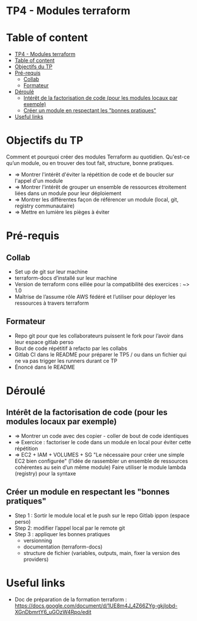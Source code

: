 # TP4 - Modules terraform

# Table of content
<!--TOC-->

- [TP4 - Modules terraform](#tp4---modules-terraform)
- [Table of content](#table-of-content)
- [Objectifs du TP](#objectifs-du-tp)
- [Pré-requis](#pré-requis)
  - [Collab](#collab)
  - [Formateur](#formateur)
- [Déroulé](#déroulé)
  - [Intérêt de la factorisation de code (pour les modules locaux par exemple)](#intérêt-de-la-factorisation-de-code-pour-les-modules-locaux-par-exemple)
  - [Créer un module en respectant les "bonnes pratiques"](#créer-un-module-en-respectant-les-bonnes-pratiques)
- [Useful links](#useful-links)

<!--TOC-->

# Objectifs du TP
Comment et pourquoi créer des modules Terraform au quotidien.
Qu'est-ce qu’un module, ou en trouver des tout fait, structure, bonne pratiques.

- => Montrer l'intérêt d'éviter la répétition de code et de boucler sur l'appel d'un module
- => Montrer l'intérêt de grouper un ensemble de ressources étroitement liées dans un module pour leur déploiement
- => Montrer les différentes façon de référencer un module (local, git, registry communautaire)
- => Mettre en lumière les pièges à éviter

# Pré-requis

## Collab
- Set up de git sur leur machine
- terraform-docs d’installé sur leur machine
- Version de terraform cons eillée pour la compatibilité des exercices : ~> 1.0
- Maîtrise de l’assume rôle AWS fédéré et l’utiliser pour déployer les ressources à travers terraform

## Formateur
- Repo git pour que les collaborateurs puissent le fork pour l’avoir dans leur espace gitlab perso 
- Bout de code répétitif à refacto par les collabs
- Gitlab CI dans le README pour préparer le TP5 / ou dans un fichier qui ne va pas trigger les runners durant ce TP
- Énoncé dans le README

# Déroulé 

## Intérêt de la factorisation de code (pour les modules locaux par exemple)
- => Montrer un code avec des copier - coller de bout de code identiques 
- => Exercice : factoriser le code dans un module en local pour éviter cette répétition
- => EC2 + IAM + VOLUMES + SG
"Le nécessaire pour créer une simple EC2 bien configurée" (l’idée de rassembler un ensemble de ressources cohérentes au sein d’un même module)
Faire utiliser le module lambda (registry) pour la syntaxe

## Créer un module en respectant les "bonnes pratiques"
- Step 1 : Sortir le module local et le push sur le repo Gitlab ippon (espace perso)
- Step 2: modifier l’appel local par le remote git
- Step 3 : appliquer les bonnes pratiques 
    - versionning 
    - documentation (terraform-docs)
    - structure de fichier (variables, outputs, main, fixer la version des providers)

# Useful links
- Doc de préparation de la formation terraform : https://docs.google.com/document/d/1UE8m4J_4Z66ZYg-gkjlobd-XGnDbmrtY6_uGOzW4Rpo/edit
